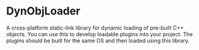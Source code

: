 # DynObjLoader
A cross-platform static-link library for dynamic loading of pre-built C++ objects. You can use this to develop loadable plugins into your project. The plugins should be built for the same OS and then loaded using this library.
